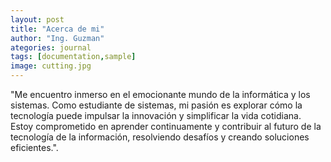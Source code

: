 ```yaml
---
layout: post
title: "Acerca de mi"
author: "Ing. Guzman"
ategories: journal
tags: [documentation,sample]
image: cutting.jpg
---
```


"Me encuentro inmerso en el emocionante mundo de la informática y los sistemas. Como estudiante de sistemas, mi pasión es explorar cómo la tecnología puede impulsar la innovación y simplificar la vida cotidiana. Estoy comprometido en aprender continuamente y contribuir al futuro de la tecnología de la información, resolviendo desafíos y creando soluciones eficientes.".
